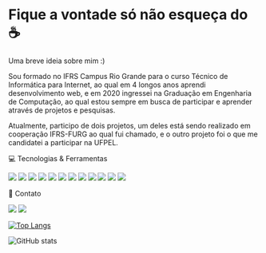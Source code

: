 # Fique a vontade só não esqueça do :coffee:

</hr>

Uma breve ideia sobre mim :)

Sou formado no IFRS Campus Rio Grande para o curso Técnico de Informática para Internet, ao qual em 4 longos anos aprendi desenvolvimento web, e em 2020 ingressei na Graduação em Engenharia de Computação, ao qual estou sempre em busca de participar e aprender através de projetos e pesquisas.

Atualmente, participo de dois projetos, um deles está sendo realizado em cooperação IFRS-FURG ao qual fui chamado, e o outro projeto foi o que me candidatei a participar na UFPEL.


💻 Tecnologias & Ferramentas


<img src="https://img.shields.io/badge/HTML5-E34F26?style=for-the-badge&logo=html5&logoColor=white" /> <img src="https://img.shields.io/badge/CSS3-1572B6?style=for-the-badge&logo=css3&logoColor=white" /> <img src="https://img.shields.io/badge/JavaScript-323330?style=for-the-badge&logo=javascript&logoColor=F7DF1E" /> <img src="https://img.shields.io/badge/PHP-777BB4?style=for-the-badge&logo=php&logoColor=white" /> <img src="https://img.shields.io/badge/Python-3776AB?style=for-the-badge&logo=python&logoColor=white" /> <img src="https://img.shields.io/badge/React-20232A?style=for-the-badge&logo=react&logoColor=61DAFB" /> <img src="https://img.shields.io/badge/React_Native-20232A?style=for-the-badge&logo=react&logoColor=61DAFB" /> <img src="https://img.shields.io/badge/Bootstrap-563D7C?style=for-the-badge&logo=bootstrap&logoColor=white" /> <img src="https://img.shields.io/badge/jQuery-0769AD?style=for-the-badge&logo=jquery&logoColor=white" /> <img src="https://img.shields.io/badge/MySQL-00000F?style=for-the-badge&logo=mysql&logoColor=white" /> <img src="https://img.shields.io/badge/PostgreSQL-316192?style=for-the-badge&logo=postgresql&logoColor=white" /> <img src="https://img.shields.io/badge/Git-F05032?style=for-the-badge&logo=git&logoColor=white" />


📱 Contato

<a href="https://www.linkedin.com/in/alan-santos-20659a190/" target="_blank"><img src="https://img.shields.io/badge/LinkedIn-0077B5?style=for-the-badge&logo=linkedin&logoColor=white" /></a>
<a href="https://mail.google.com/mail/u/0/#inbox?compose=DXDwSWwtvthQsTBGVZlLwGRmxdvZkMwmtdbhjhgtMSHmbHlfsqzBpGnVSQWfswrlwkKtKMRzFdLKtLTlTKgHWPcZmslPdtBFTsWRGPrScpQqWMXFRTSfCkFL" target="_blank"><img src="https://img.shields.io/badge/Gmail-D14836?style=for-the-badge&logo=gmail&logoColor=white" /></a>


[![Top Langs](https://github-readme-stats.vercel.app/api/top-langs/?username=AlanDeveloper)](https://github.com/anuraghazra/github-readme-stats)

![GitHub stats](https://github-readme-stats.vercel.app/api?username=AlanDeveloper&show_icons=true)  
